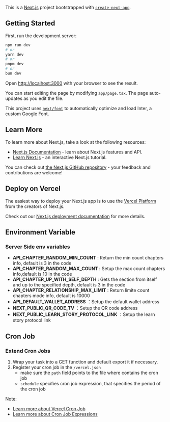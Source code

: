 This is a [Next.js](https://nextjs.org/) project bootstrapped with [`create-next-app`](https://github.com/vercel/next.js/tree/canary/packages/create-next-app).

## Getting Started

First, run the development server:

```bash
npm run dev
# or
yarn dev
# or
pnpm dev
# or
bun dev
```

Open [http://localhost:3000](http://localhost:3000) with your browser to see the result.

You can start editing the page by modifying `app/page.tsx`. The page auto-updates as you edit the file.

This project uses [`next/font`](https://nextjs.org/docs/basic-features/font-optimization) to automatically optimize and load Inter, a custom Google Font.

## Learn More

To learn more about Next.js, take a look at the following resources:

- [Next.js Documentation](https://nextjs.org/docs) - learn about Next.js features and API.
- [Learn Next.js](https://nextjs.org/learn) - an interactive Next.js tutorial.

You can check out [the Next.js GitHub repository](https://github.com/vercel/next.js/) - your feedback and contributions are welcome!

## Deploy on Vercel

The easiest way to deploy your Next.js app is to use the [Vercel Platform](https://vercel.com/new?utm_medium=default-template&filter=next.js&utm_source=create-next-app&utm_campaign=create-next-app-readme) from the creators of Next.js.

Check out our [Next.js deployment documentation](https://nextjs.org/docs/deployment) for more details.

## Environment Variable

### Server Side env variables

- **API_CHAPTER_RANDOM_MIN_COUNT** : Return the min count chapters info, default is 3 in the code
- **API_CHAPTER_RANDOM_MAX_COUNT** : Setup the max count chapters info,default is 10 in the code
- **API_CHAPTER_UP_WITH_SELF_DEPTH** : Gets the section from itself and up to the specified depth, default is 3 in the code
- **API_CHAPTER_RELATIONSHIP_MAX_LIMIT** : Return limite count chapters mode info, default is 10000
- **API_DEFAULT_WALLET_ADDRESS** ：Setup the default wallet address
- **NEXT_PUBLIC_QR_CODE_TV** ：Setup the QR code address
- **NEXT_PUBLIC_LEARN_STORY_PROTOCOL_LINK** ：Setup the learn story protocol link

## Cron Job

### Extend Cron Jobs

1. Wrap your task into a GET function and default export it if necessary.
2. Register your cron job in the `/vercel.json`
   - make sure the `path` field points to the file where contains the cron job
   - `schedule` specifies cron job expression, that specifies the period of the cron job

Note:

- [Learn more about Vercel Cron Job](https://vercel.com/docs/cron-jobs)
- [Learn more about Cron Job Expressions](https://cron-template.vercel.app/)

